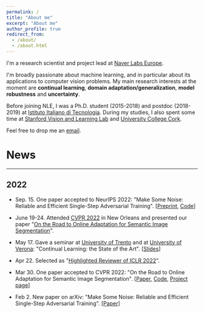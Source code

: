 ```yaml
---
permalink: /
title: "About me"
excerpt: "About me"
author_profile: true
redirect_from: 
  - /about/
  - /about.html
---
```


I'm a research scientist and project lead at [Naver Labs Europe](https://europe.naverlabs.com/).

I'm broadly passionate about machine learning, and in particular about its applications to computer vision problems. My main research interests at the moment are **continual learning**, **domain adaptation/generalization**, **model robustness** and **uncertainty**.

Before joining NLE, I was a Ph.D. student (2015-2018) and postdoc (2018-2019) at [Istituto Italiano di Tecnologia](https://www.iit.it). During my studies, I also spent some time at [Stanford Vision and Learning Lab](http://svl.stanford.edu/) and [University College Cork](https://www.ucc.ie/en/).

Feel free to drop me an [email](mailto:riccardo.volpi@naverlabs.com).

# News
---

## 2022

- Sep. 15. One paper accepted to NeurIPS 2022: "Make Some Noise: Reliable and Efficient Single-Step Adversarial Training". [[Preprint](https://arxiv.org/abs/2202.01181), [Code](https://github.com/pdejorge/N-FGSM)]

- June 19-24. Attended [CVPR 2022](https://cvpr2022.thecvf.com) in New Orleans and presented our paper "[On the Road to Online Adaptation for Semantic Image Segmentation](https://openaccess.thecvf.com/content/CVPR2022/html/Volpi_On_the_Road_to_Online_Adaptation_for_Semantic_Image_Segmentation_CVPR_2022_paper.html)".

- May 17. Gave a seminar at [University of Trento](http://mhug.disi.unitn.it/) and at [University of Verona](https://www.univr.it/en/international): "Continual Learning: the State of the Art". [[Slides](https://ricvolpi.github.io/files/continual_learning_seminar.pptx)]

- Apr 22. Selected as "[Highlighted Reviewer of ICLR 2022](https://iclr.cc/Conferences/2022/Reviewers)".

- Mar 30. One paper accepted to CVPR 2022: "On the Road to Online Adaptation for Semantic Image Segmentation". [[Paper](https://arxiv.org/abs/2203.16195), [Code](https://github.com/naver/oasis), [Project page](https://europe.naverlabs.com/research/computer-vision/oasis/)]

- Feb 2. New paper on arXiv: "Make Some Noise: Reliable and Efficient Single-Step Adversarial Training". [[Paper](https://arxiv.org/abs/2202.01181)]
